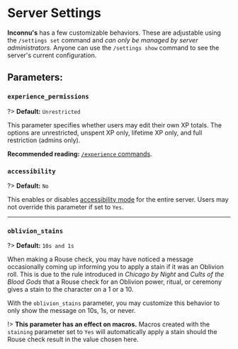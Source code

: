 # Server Settings

**Inconnu's** has a few customizable behaviors. These are adjustable using the `/settings set` command and *can only be managed by server administrators.* Anyone can use the `/settings show` command to see the server's current configuration.

## Parameters:

### `experience_permissions`

?> **Default:** `Unrestricted`

This parameter specifies whether users may edit their own XP totals. The options are unrestricted, unspent XP only, lifetime XP only, and full restriction (admins only).

**Recommended reading:** [`/experience` commands](administration.md#experience-management).

### `accessibility`

?> **Default:** `No`

This enables or disables [accessibility mode](accessibility.md) for the entire server. Users may not override this parameter if set to `Yes`.

---

### `oblivion_stains`

?> **Default:** `10s and 1s`

When making a Rouse check, you may have noticed a message occasionally coming up informing you to apply a stain if it was an Oblivion roll. This is due to the rule introduced in *Chicago by Night* and *Cults of the Blood Gods* that a Rouse check for an Oblivion power, ritual, or ceremony gives a stain to the character on a 1 or a 10.

With the `oblivion_stains` parameter, you may customize this behavior to only show the message on 10s, 1s, or never.

!> **This parameter has an effect on macros.** Macros created with the `staining` parameter set to `Yes` will automatically apply a stain should the Rouse check result in the value chosen here.
